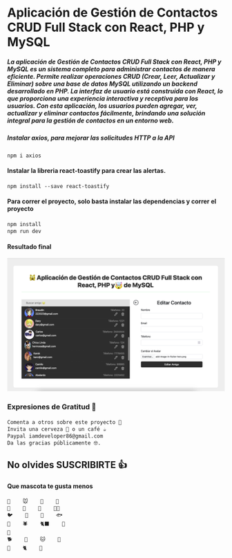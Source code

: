 # Aplicación de Gestión de Contactos CRUD Full Stack con React, PHP y MySQL

##### La aplicación de Gestión de Contactos CRUD Full Stack con React, PHP y MySQL es un sistema completo para administrar contactos de manera eficiente. Permite realizar operaciones CRUD (Crear, Leer, Actualizar y Eliminar) sobre una base de datos MySQL utilizando un backend desarrollado en PHP. La interfaz de usuario está construida con React, lo que proporciona una experiencia interactiva y receptiva para los usuarios. Con esta aplicación, los usuarios pueden agregar, ver, actualizar y eliminar contactos fácilmente, brindando una solución integral para la gestión de contactos en un entorno web.

##### Instalar axios, para mejorar las solicitudes HTTP a la API

    npm i axios

#### Instalar la libreria react-toastify para crear las alertas.

    npm install --save react-toastify

#### Para correr el proyecto, solo basta instalar las dependencias y correr el proyecto

    npm install
    npm run dev

#### Resultado final

![](https://raw.githubusercontent.com/urian121/imagenes-proyectos-github/master/agenda-contactos-react-php-y-mysql.png)

### Expresiones de Gratitud 🎁

    Comenta a otros sobre este proyecto 📢
    Invita una cerveza 🍺 o un café ☕
    Paypal iamdeveloper86@gmail.com
    Da las gracias públicamente 🤓.

## No olvides SUSCRIBIRTE 👍

#### Que mascota te gusta menos

    🐀    🐭    🐁    🐎
    🐹    🐰    🐇    🐕‍🦺
    🐦    🐢    🐍    🐟
    🐠    🕷️    🐈‍⬛    🦜
    🐶
    🐕    🐩    🐱    🦎
    🦮    🐈    🐴
